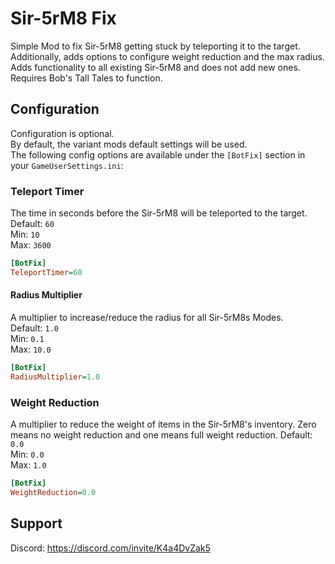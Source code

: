 # Sir-5rM8 Fix
Simple Mod to fix Sir-5rM8 getting stuck by teleporting it to the target.  
Additionally, adds options to configure weight reduction and the max radius.  
Adds functionality to all existing Sir-5rM8 and does not add new ones.  
Requires Bob's Tall Tales to function.  

## Configuration
Configuration is optional.  
By default, the variant mods default settings will be used.  
The following config options are available under the `[BotFix]` section in your `GameUserSettings.ini`:  

### Teleport Timer
The time in seconds before the Sir-5rM8 will be teleported to the target.  
Default: `60`  
Min: `10`  
Max: `3600`  
```ini
[BotFix]
TeleportTimer=60
```

#### Radius Multiplier
A multiplier to increase/reduce the radius for all Sir-5rM8s Modes.  
Default: `1.0`  
Min: `0.1`  
Max: `10.0`  
```ini
[BotFix]
RadiusMultiplier=1.0
```

### Weight Reduction
A multiplier to reduce the weight of items in the Sir-5rM8's inventory.
Zero means no weight reduction and one means full weight reduction.
Default: `0.0`  
Min: `0.0`  
Max: `1.0`  
```ini
[BotFix]
WeightReduction=0.0
```

## Support
Discord: https://discord.com/invite/K4a4DvZak5
